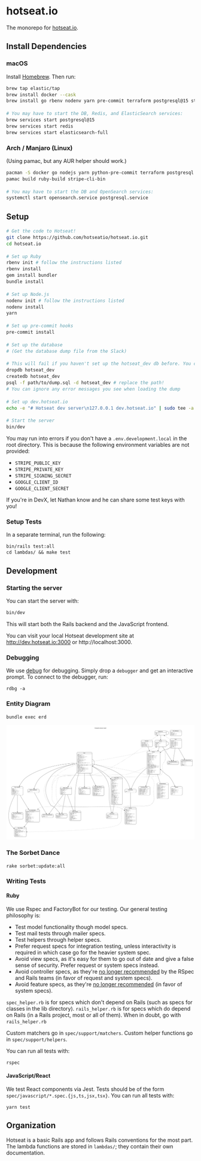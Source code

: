 # hotseat.io

The monorepo for [hotseat.io](https://hotseat.io).

## Install Dependencies

### macOS

Install [Homebrew](https://brew.sh/). Then run:

```sh
brew tap elastic/tap
brew install docker --cask
brew install go rbenv nodenv yarn pre-commit terraform postgresql@15 stripe/stripe-cli/stripe serverless graphviz elastic/tap/elasticsearch-full redis

# You may have to start the DB, Redis, and ElasticSearch services:
brew services start postgresql@15
brew services start redis
brew services start elasticsearch-full
```

### Arch / Manjaro (Linux)

(Using pamac, but any AUR helper should work.)

```sh
pacman -S docker go nodejs yarn python-pre-commit terraform postgresql opensearch
pamac build ruby-build stripe-cli-bin

# You may have to start the DB and OpenSearch services:
systemctl start opensearch.service postgresql.service
```

## Setup

```sh
# Get the code to Hotseat!
git clone https://github.com/hotseatio/hotseat.io.git
cd hotseat.io

# Set up Ruby
rbenv init # follow the instructions listed
rbenv install
gem install bundler
bundle install

# Set up Node.js
nodenv init # follow the instructions listed
nodenv install
yarn

# Set up pre-commit hooks
pre-commit install

# Set up the database
# (Get the database dump file from the Slack)

# This will fail if you haven't set up the hotseat_dev db before. You can skip if so!
dropdb hotseat_dev
createdb hotseat_dev
psql -f path/to/dump.sql -d hotseat_dev # replace the path!
# You can ignore any error messages you see when loading the dump

# Set up dev.hotseat.io
echo -e "# Hotseat dev server\n127.0.0.1 dev.hotseat.io" | sudo tee -a /etc/hosts

# Start the server
bin/dev
```

You may run into errors if you don't have a `.env.development.local` in the root directory. This is because the following environment variables are not provided:

- `STRIPE_PUBLIC_KEY`
- `STRIPE_PRIVATE_KEY`
- `STRIPE_SIGNING_SECRET`
- `GOOGLE_CLIENT_ID`
- `GOOGLE_CLIENT_SECRET`

If you're in DevX, let Nathan know and he can share some test keys with you!

### Setup Tests

In a separate terminal, run the following:

```
bin/rails test:all
cd lambdas/ && make test
```

## Development

### Starting the server

You can start the server with:

```sh
bin/dev
```

This will start both the Rails backend and the JavaScript frontend.

You can visit your local Hotseat development site at http://dev.hotseat.io:3000 or http://localhost:3000.

### Debugging

We use [debug](https://github.com/ruby/debug) for debugging. Simply drop a `debugger` and get an interactive prompt. To connect to the debugger, run:

```
rdbg -a
```

### Entity Diagram

```
bundle exec erd
```

![](docs/entity-relationship-diagram.png)

### The Sorbet Dance

```sh
rake sorbet:update:all
```

### Writing Tests

#### Ruby

We use Rspec and FactoryBot for our testing. Our general testing philosophy is:

- Test model functionality though model specs.
- Test mail tests through mailer specs.
- Test helpers through helper specs.
- Prefer request specs for integration testing, unless interactivity is required in which case go for the heavier system spec.
- Avoid view specs, as it's easy for them to go out of date and give a false sense of security. Prefer request or system specs instead.
- Avoid controller specs, as they're [no longer recommended](https://rspec.info/blog/2016/07/rspec-3-5-has-been-released/#rails-support-for-rails-5) by the RSpec and Rails teams (in favor of request and system specs).
- Avoid feature specs, as they're [no longer recommended](https://rspec.info/blog/2017/10/rspec-3-7-has-been-released/#rails-actiondispatchsystemtest-integration-system-specs) (in favor of system specs).

`spec_helper.rb` is for specs which don't depend on Rails (such as specs for classes in the lib directory). `rails_helper.rb` is for specs which do depend on Rails (in a Rails project, most or all of them). When in doubt, go with `rails_helper.rb`

Custom matchers go in `spec/support/matchers`. Custom helper functions go in `spec/support/helpers`.

You can run all tests with:

```
rspec
```

#### JavaScript/React

We test React components via Jest. Tests should be of the form `spec/javascript/*.spec.{js,ts,jsx,tsx}`. You can run all tests with:

```
yarn test
```

## Organization

Hotseat is a basic Rails app and follows Rails conventions for the most part. The lambda functions are stored in `lambdas/`; they contain their own documentation.
